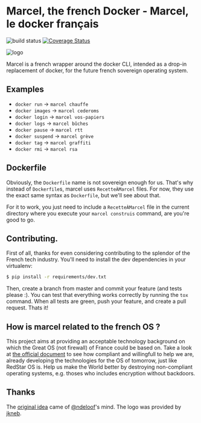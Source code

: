 # Marcel, the french Docker - Marcel, le docker français
![build status](https://travis-ci.org/brouberol/marcel.svg?branch=master) [![Coverage Status](https://coveralls.io/repos/github/brouberol/marcel/badge.svg?branch=master)](https://coveralls.io/github/brouberol/marcel?branch=master)

![logo](https://brouberol.github.io/marcel/images/logo/marcel-logo.png)

Marcel is a french wrapper around the docker CLI, intended as a drop-in replacement of docker, for the future french sovereign operating system.

## Examples

* ``docker run`` → ``marcel chauffe``
* ``docker images`` → ``marcel cederoms``
* ``docker login`` → ``marcel vos-papiers``
* ``docker logs`` → ``marcel bûches``
* ``docker pause`` → ``marcel rtt``
* ``docker suspend`` → ``marcel grève``
* ``docker tag`` → ``marcel graffiti``
* ``docker rmi`` → ``marcel rsa``

## Dockerfile

Obviously, the ``Dockerfile`` name is not sovereign enough for us. That's why instead of ``Dockerfile``s, marcel uses ``RecetteÀMarcel`` files.
For now, they use the exact same syntax as ``Dockerfile``, but we'll see about that.

For it to work, you just need to include a ``RecetteÀMarcel`` file in the current directory where you execute your ``marcel construis`` command, are you're good to go.

## Contributing.

First of all, thanks for even considering contributing to the splendor of the French tech industry. You'll need to install the dev dependencies in your virtualenv:

```bash
$ pip install -r requirements/dev.txt
```

Then, create a branch from master and commit your feature (and tests please :). You can test that everything works correctly by running the ``tox`` command.
When all tests are green, push your feature, and create a pull request. Thats it!

## How is marcel related to the french OS ?

This project aims at providing an acceptable technology background on which the Great OS (not firewall) of France could be based on. Take a look at [the official document](http://www.assemblee-nationale.fr/14/amendements/3318/CION_LOIS/CL129.asp) to see how compliant and willingfull to help we are, already developing the technologies for the OS of tomorrow, just like RedStar OS is. Help us make the World better by destroying non-compliant operating systems, e.g. thoses who includes encryption without backdoors.

## Thanks
The [original idea](https://github.com/docker/docker/issues/19396) came of [@ndeloof](https://github.com/ndeloof)'s mind.
The logo was provided by [jkneb](https://github.com/jkneb).
